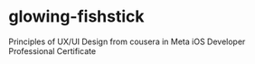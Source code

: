 # glowing-fishstick

Principles of UX/UI Design from cousera in Meta iOS Developer Professional Certificate
